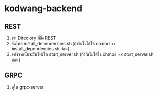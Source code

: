 # kodwang-backend

## REST

1. เข้า Directory ที่ชื่อ REST <br>
2. รันไฟล์ install_dependencies.sh (ถ้ารันไม่ได้ให้ chmod +x install_dependencies.sh ก่อน) <br>
3. หลังจากนั้นจะรันไฟล์ให้ start_server.sh (ถ้ารันไม่ได้ให้ chmod +x start_server.sh ก่อน)

## GRPC

1. ดูใน grpc-server <br>

